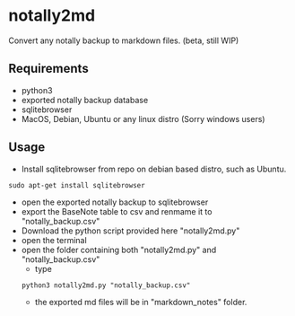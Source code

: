 # notally2md
Convert any notally backup to markdown files. (beta, still WIP)

## Requirements
- python3
- exported notally backup database
- sqlitebrowser
- MacOS, Debian, Ubuntu or any linux distro (Sorry windows users)

##  Usage
- Install sqlitebrowser from repo on debian based distro, such as Ubuntu.
```
sudo apt-get install sqlitebrowser
```
- open the exported notally backup to sqlitebrowser
- export the BaseNote table to csv and renmame it to "notally_backup.csv"
- Download the python script provided here "notally2md.py"
- open the terminal
- open the folder containing both "notally2md.py" and "notally_backup.csv"
  - type
  ```
  python3 notally2md.py "notally_backup.csv"
  ```
  - the exported md files will be in "markdown_notes" folder.
